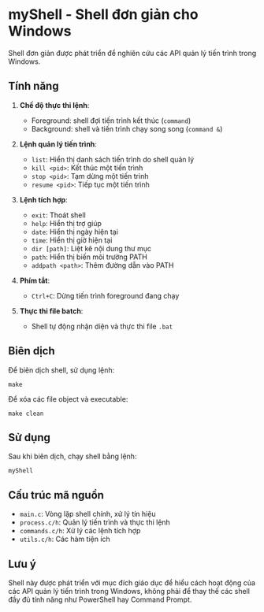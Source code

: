 # myShell - Shell đơn giản cho Windows

Shell đơn giản được phát triển để nghiên cứu các API quản lý tiến trình trong Windows.

## Tính năng

1. **Chế độ thực thi lệnh**:
   - Foreground: shell đợi tiến trình kết thúc (`command`)
   - Background: shell và tiến trình chạy song song (`command &`)

2. **Lệnh quản lý tiến trình**:
   - `list`: Hiển thị danh sách tiến trình do shell quản lý
   - `kill <pid>`: Kết thúc một tiến trình
   - `stop <pid>`: Tạm dừng một tiến trình
   - `resume <pid>`: Tiếp tục một tiến trình

3. **Lệnh tích hợp**:
   - `exit`: Thoát shell
   - `help`: Hiển thị trợ giúp
   - `date`: Hiển thị ngày hiện tại
   - `time`: Hiển thị giờ hiện tại
   - `dir [path]`: Liệt kê nội dung thư mục
   - `path`: Hiển thị biến môi trường PATH
   - `addpath <path>`: Thêm đường dẫn vào PATH

4. **Phím tắt**:
   - `Ctrl+C`: Dừng tiến trình foreground đang chạy

5. **Thực thi file batch**:
   - Shell tự động nhận diện và thực thi file `.bat`

## Biên dịch

Để biên dịch shell, sử dụng lệnh:

```
make
```

Để xóa các file object và executable:

```
make clean
```

## Sử dụng

Sau khi biên dịch, chạy shell bằng lệnh:

```
myShell
```

## Cấu trúc mã nguồn

- `main.c`: Vòng lặp shell chính, xử lý tín hiệu
- `process.c/h`: Quản lý tiến trình và thực thi lệnh
- `commands.c/h`: Xử lý các lệnh tích hợp
- `utils.c/h`: Các hàm tiện ích

## Lưu ý

Shell này được phát triển với mục đích giáo dục để hiểu cách hoạt động của các API quản lý tiến trình trong Windows, không phải để thay thế các shell đầy đủ tính năng như PowerShell hay Command Prompt. 